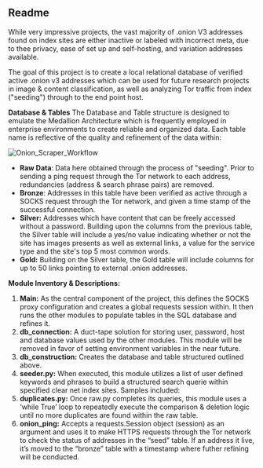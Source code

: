 ## Readme
While very impressive projects, the vast majority of .onion V3 addresses found on index sites are either inactive or labeled with incorrect meta, due to thee privacy, ease of set up and self-hosting, and variation addresses available. 

The goal of this project is to create a local relational database of verified active .onion v3 addresses which can be used for future research projects in image & content classification, as well as analyzing Tor traffic from index ("seeding") through to the end point host. 



**Database & Tables**
The Database and Table structure is designed to emulate the Medallion Architecture which is frequently employed in enterprise environments to create reliable and organized data. Each table name is reflective of the quality and refinement of the data within:

![Onion_Scraper_Workflow](https://github.com/TylerG01/onion_scraper/assets/133159382/f18411ef-5255-481c-adc0-99803f2d38b4)


- **Raw Data**: Data here obtained through the process of "seeding". Prior to sending a ping request through the Tor network to each address, redundancies (address & search phrase pairs) are removed.
- **Bronze**: Addresses in this table have been verified as active through a SOCKS request through the Tor network, and given a time stamp of the successful connection. 
- **Silver:** Addresses which have content that can be freely accessed without a password. Building upon the columns from the previous table, the Silver table will include a yes/no value indicating whether or not the site has images presents as well as external links, a value for the service type and the site's top 5 most common words.
- **Gold:** Building on the Silver table, the Gold table will include columns for up to 50 links pointing to external .onion addresses. 

**Module Inventory & Descriptions:** 
1. **Main:** As the central component of the project, this defines the SOCKS proxy configuration and creates a global requests session within. It then runs the other modules to populate tables in the SQL database and refines it. 
2. **db_connection:** A duct-tape solution for storing user, password, host and database values used by the other modules. This module will be removed in favor of setting environment variables in the near future. 
3. **db_construction:** Creates the database and table structured outlined above.
4. **seeder.py:** When executed, this module utilizes a list of user defined keywords and phrases to build a structured search querie within specified clear net index sites. Samples included: 
5. **duplicates.py:** Once raw.py completes its queries, this module uses a ‘while True’ loop to repeatedly execute the comparison & deletion logic until no more duplicates are found within the raw table. 
6. **onion_ping:** Accepts a requests.Session object (session) as an argument and uses it to make HTTPS requests through the Tor network to check the status of addresses in the “seed” table. If an address it live, it’s moved to the “bronze” table with a timestamp where futher refining will be conducted. 
